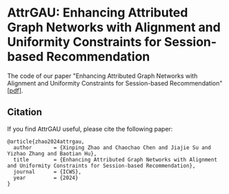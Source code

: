 # AttrGAU: Enhancing Attributed Graph Networks with Alignment and Uniformity Constraints for Session-based Recommendation

The code of our paper "Enhancing Attributed Graph Networks with Alignment and Uniformity Constraints for Session-based Recommendation" [[pdf]](https://arxiv.org/xxx).



## Citation
If you find AttrGAU useful, please cite the following paper:
```
@article{zhao2024attrgau,
  author       = {Xinping Zhao and Chaochao Chen and Jiajie Su and Yizhao Zhang and Baotian Hu},
  title        = {Enhancing Attributed Graph Networks with Alignment and Uniformity Constraints for Session-based Recommendation},
  journal      = {ICWS},
  year         = {2024}
}
```
